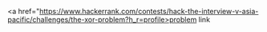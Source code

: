 <a href="https://www.hackerrank.com/contests/hack-the-interview-v-asia-pacific/challenges/the-xor-problem?h_r=profile>problem link</a>
